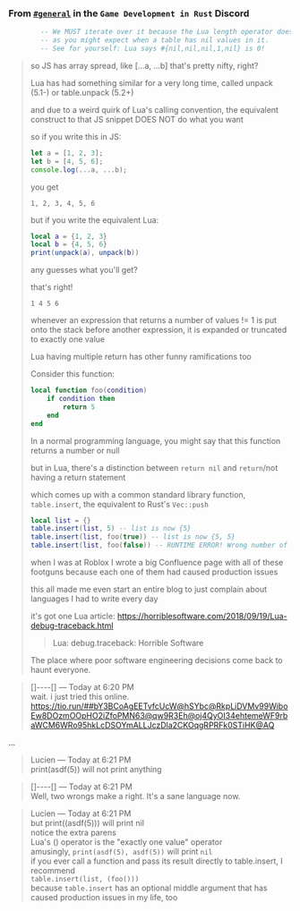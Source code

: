 ### From [`#general`](https://discord.com/channels/676678179678715904/676685797524766720/1027385603018477595) in the `Game Development in Rust` Discord

```lua
        -- We MUST iterate over it because the Lua length operator does not work
        -- as you might expect when a table has nil values in it.
        -- See for yourself: Lua says #{nil,nil,nil,1,nil} is 0!
```

> so JS has array spread, like [...a, ...b] that's pretty nifty, right?
> 
> Lua has had something similar for a very long time, called unpack (5.1-) or table.unpack (5.2+)
> 
> and due to a weird quirk of Lua's calling convention, the equivalent construct to that JS snippet DOES NOT do what you want
> 
> so if you write this in JS:
> ```js
> let a = [1, 2, 3];
> let b = [4, 5, 6];
> console.log(...a, ...b);
> ```
> you get
> ```text
> 1, 2, 3, 4, 5, 6
> ```
>
> but if you write the equivalent Lua:
> ```lua
> local a = {1, 2, 3}
> local b = {4, 5, 6}
> print(unpack(a), unpack(b))
> ```
> any guesses what you'll get?
> 
> that's right!
> ```text
> 1 4 5 6
> ```
>
> whenever an expression that returns a number of values != 1 is put onto the stack before another expression, it is expanded or truncated to exactly one value
> 
> Lua having multiple return has other funny ramifications too 
>
> Consider this function:
> ```lua
> local function foo(condition)
>     if condition then
>         return 5
>     end
> end
> ```
> In a normal programming language, you might say that this function returns a number or null
> 
> but in Lua, there's a distinction between `return nil` and `return`/not having a return statement
> 
> which comes up with a common standard library function, `table.insert`, the equivalent to Rust's `Vec::push`
> 
> ```lua
> local list = {}
> table.insert(list, 5) -- list is now {5}
> table.insert(list, foo(true)) -- list is now {5, 5}
> table.insert(list, foo(false)) -- RUNTIME ERROR! Wrong number of arguments to table.insert!
> ```
> 
> when I was at Roblox I wrote a big Confluence page with all of these footguns because each one of them had caused production issues
> 
> this all made me even start an entire blog to just complain about languages I had to write every day
> 
> it's got one Lua article: <https://horriblesoftware.com/2018/09/19/Lua-debug-traceback.html>
> > Lua: debug.traceback: Horrible Software
>
> The place where poor software engineering decisions come back to haunt everyone.


> []----[] — Today at 6:20 PM<br>
> wait.  i just tried this online.
> https://tio.run/##bY3BCoAgEETvfcUcW@hSYbc@RkpLiDVMv99WiboEw8DOzmOOpHO2iZfoPMN63@qw9R3Eh@oj4QyOI34ehtemeWF9rbaWCM6WRo95hkLcDSOYmALLJczDla2CKOqgRPRFk0STiHK@AQ

...

> Lucien — Today at 6:21 PM<br>
> print(asdf(5)) will not print anything

> []----[] — Today at 6:21 PM<br>
> Well, two wrongs make a right.  It's a sane language now.

> Lucien — Today at 6:21 PM<br>
> but print((asdf(5))) will print nil<br>
> notice the extra parens<br>
> Lua's () operator is the "exactly one value" operator<br>
> amusingly, `print(asdf(5), asdf(5))` will print `nil`<br>
> if you ever call a function and pass its result directly to table.insert, I recommend<br>
> `table.insert(list, (foo()))`<br>
> because `table.insert` has an optional middle argument that has caused production issues in my life, too<br>
